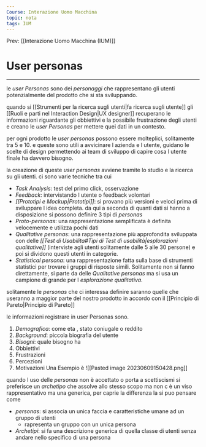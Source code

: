 ```yaml
---
Course: Interazione Uomo Macchina
topic: nota
tags: IUM
---
```


Prev: [[Interazione Uomo Macchina (IUM)]]

# User personas
---
le _user Personas_ sono dei _personaggi_ che rappresentano gli utenti potenzialmente del prodotto che si sta sviluppando.

quando si [[Strumenti per la ricerca sugli utenti|fa ricerca sugli utente]] gli [[Ruoli e parti nel Interaction Design|UX designer]] recuperano le informazioni riguardante gli obbiettivi e la possibile frustrazione degli utenti e creano le _user Personas_ per mettere quei dati in un contesto.

per ogni prodotto le _user personas_ possono essere molteplici, solitamente tra 5 e 10. e queste sono utili a avvicinare l azienda e l utente, guidano le scelte di design permettendo ai team di sviluppo di capire cosa l utente finale ha davvero bisogno.


la creazione di queste _user personas_ avviene tramite lo studio e la ricerca su gli utenti. ci sono varie tecniche tra cui 
- _Task Analysis_: test del primo click, osservazione
- _Feedback_: intervistando l utente o feedback volontari
- _[[Prototipi e Mockup|Prototipi]]_: si provano più versioni e veloci prima di sviluppare l idea completa.
da qui a seconda di quanti dati si hanno a disposizione si possono definire 3 tipi di _personas_
- _Proto-personas_: una rappresentazione semplificata è definita velocemente e utilizza pochi dati
- _Qualitative personas_: una rappresentazione più approfondita sviluppata con delle _[[Test di Usabilita#Tipi di Test di usabilità|esplorazioni qualitative]]_ (interviste agli utenti solitamente dalle 5 alle 30 persone) e poi si dividono questi utenti in categorie.
- _Statistical persona_: una rappresentazione fatta sulla base di strumenti statistici per trovare i gruppi di risposte simili. Solitamente non si fanno direttamente, si parte da delle _Qualitative personas_ ma si usa un campione di grande per l _esplorazione qualitativa_.

solitamente le _personas_ che ci interessa definire saranno quelle che useranno a maggior parte del nostro prodotto in accordo con il [[Principio di Pareto|Principio di Pareto]]

le informazioni registrare in user Personas sono.
1. _Demografica_: come eta , stato coniugale o reddito
2. _Background_: piccola biografia del utente
3. _Bisogni_: quale bisogno ha 
4. Obbiettivi
5. Frustrazioni
6. Percezioni
7. Motivazioni
Una Esempio è
![[Pasted image 20230609150428.png]]

quando l uso delle _personas_ non è accettato o porta a scettiscismi si preferisce un _archetipo_ che assolve allo stesso scopo ma non c è un viso rappresentativo ma una generica, per caprie la differenza la si puo pensare come 
- _personas_: si associa un unica faccia e caratteristiche umane ad un gruppo di utenti
	- rapresenta un gruppo con un unica persona
- _Archetipi_: si fa una descrizione generica di quella classe di utenti senza andare nello specifico di una persona
 



